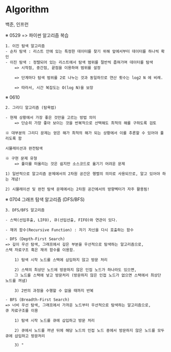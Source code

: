 # Algorithm

백준, 인프런

※ 0529 => 파이썬 알고리즘 복습 

    1. 이진 탐색 알고리즘
    - 순차 탐색 : 리스트 안에 있는 특정한 데이터를 찾기 위해 앞에서부터 데이터를 하나씩 확인
    - 이진 탐색 : 정렬되어 있는 리스트에서 탐색 범위를 절반씩 좁혀가며 데이터를 탐색
        => 시작점, 중간점, 끝점을 이용하여 범위를 설정

        => 단계마다 탐색 범위를 2로 나누는 것과 동일하므로 연산 횟수는 log2 N 에 비례.
        
        => 따라서, 시간 복잡도는 O(log N)을 보장


※ 0610

    2. 그리디 알고리즘 (탐욕법)

    - 현재 상황에서 가장 좋은 것만을 고르는 방법 의미
        => 단순히 가장 좋아 보이는 것을 반복적으로 선택해도 최적의 해를 구하도록 검토
    
    ※ 대부분의 그리디 문제는 얻은 해가 최적의 해가 되는 상황에서 이를 추론할 수 있어야 풀리도록 함

    시뮬레이션과 완전탐색

    ※ 구현 문제 유형 
        => 풀이를 떠올리는 것은 쉽지만 소스코드로 옮기기 어려운 문제

    1) 일반적으로 알고리즘 문제에서의 2차원 공간은 행렬의 의미로 사용되므로, 알고 있어야 하는 개념!

    2) 시뮬레이션 및 완전 탐색 문제에서는 2차원 공간에서의 방향벡터가 자주 활용됨!
    

※ 0704 그래프 탐색 알고리즘 (DFS/BFS)

    3. DFS/BFS 알고리즘
    
    - 스택(선입후출, LIFO), 큐(선입선출, FIFO)와 연관이 있다. 

    - 재귀 함수(Recursive Function) : 자기 자신을 다시 호출하는 함수

    - DFS (Depth-First Search) 
    => 깊이 우선 탐색, 그래프에서 깊은 부분을 우선적으로 탐색하는 알고리즘으로,
    스택 자료구조 혹은 재귀 함수를 이용함.
        
        1) 탐색 시작 노드를 스택에 삽입하지 않고 방문 처리
        
        2) 스택의 최상단 노드에 방문하지 않은 인접 노드가 하나라도 있으면,
        그 노드를 스택에 넣고 방문처리 (방문하지 않은 인접 노드가 없으면 스택에서 최상단 노드를 꺼냄)

        3) 2번의 과정을 수행할 수 없을 때까지 반복

    - BFS (Breadth-First Search)
    => 너비 우선 탐색, 그래프에서 가까운 노드부터 우선적으로 탐색하는 알고리즘으로,
    큐 자료구조를 이용

        1) 탐색 시작 노드를 큐에 삽입하고 방문 처리

        2) 큐에서 노드를 꺼낸 뒤에 해당 노드의 인접 노드 중에서 방문하지 않은 노드를 모두 큐에 삽입하고 방문처리

        3) "

        

